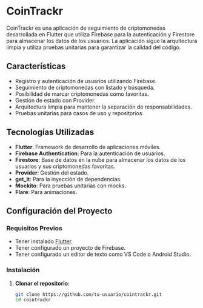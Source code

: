 # CoinTrackr

CoinTrackr es una aplicación de seguimiento de criptomonedas desarrollada en Flutter que utiliza Firebase para la autenticación y Firestore para almacenar los datos de los usuarios. La aplicación sigue la arquitectura limpia y utiliza pruebas unitarias para garantizar la calidad del código.

## Características

- Registro y autenticación de usuarios utilizando Firebase.
- Seguimiento de criptomonedas con listado y búsqueda.
- Posibilidad de marcar criptomonedas como favoritas.
- Gestión de estado con Provider.
- Arquitectura limpia para mantener la separación de responsabilidades.
- Pruebas unitarias para casos de uso y repositorios.

## Tecnologías Utilizadas

- **Flutter**: Framework de desarrollo de aplicaciones móviles.
- **Firebase Authentication**: Para la autenticación de usuarios.
- **Firestore**: Base de datos en la nube para almacenar los datos de los usuarios y sus criptomonedas favoritas.
- **Provider**: Gestión del estado.
- **get_it**: Para la inyección de dependencias.
- **Mockito**: Para pruebas unitarias con mocks.
- **Flare**: Para animaciones.

## Configuración del Proyecto

### Requisitos Previos

- Tener instalado [Flutter](https://flutter.dev/docs/get-started/install).
- Tener configurado un proyecto de Firebase.
- Tener configurado un editor de texto como VS Code o Android Studio.

### Instalación

1. **Clonar el repositorio**:

   ```bash
   git clone https://github.com/tu-usuario/cointrackr.git
   cd cointrackr
